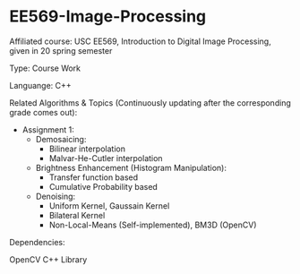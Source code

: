 # EE569-Image-Processing
Affiliated course: USC EE569, Introduction to Digital Image Processing, given in 20 spring semester

Type: Course Work

Languange: C++

Related Algorithms & Topics (Continuously updating after the corresponding grade comes out):
  - Assignment 1:
    - Demosaicing:
      - Bilinear interpolation
      - Malvar-He-Cutler interpolation
    - Brightness Enhancement (Histogram Manipulation):
      - Transfer function based
      - Cumulative Probability based
    - Denoising:
      - Uniform Kernel, Gaussain Kernel
      - Bilateral Kernel
      - Non-Local-Means (Self-implemented), BM3D (OpenCV)


Dependencies:

  OpenCV C++ Library

